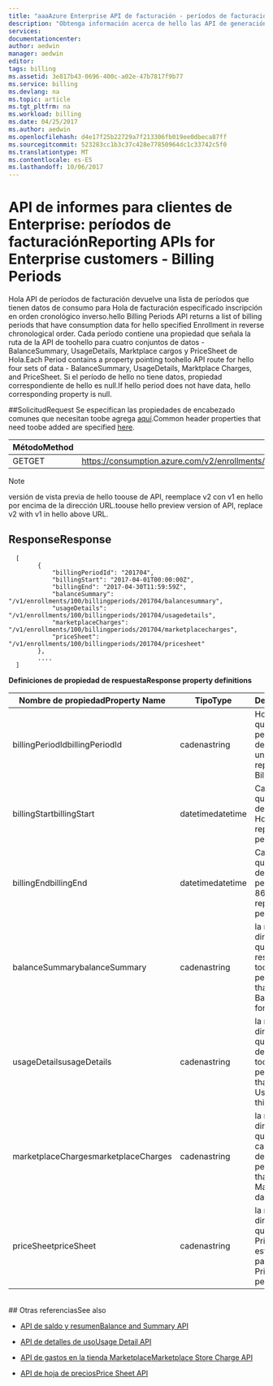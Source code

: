 ```yaml
---
title: "aaaAzure Enterprise API de facturación - períodos de facturación | Documentos de Microsoft"
description: "Obtenga información acerca de hello las API de generación de informes que permiten a los datos de consumo de Azure Enterprise los clientes toopull mediante programación."
services: 
documentationcenter: 
author: aedwin
manager: aedwin
editor: 
tags: billing
ms.assetid: 3e817b43-0696-400c-a02e-47b7817f9b77
ms.service: billing
ms.devlang: na
ms.topic: article
ms.tgt_pltfrm: na
ms.workload: billing
ms.date: 04/25/2017
ms.author: aedwin
ms.openlocfilehash: d4e17f25b22729a7f213306fb019ee0dbeca87ff
ms.sourcegitcommit: 523283cc1b3c37c428e77850964dc1c33742c5f0
ms.translationtype: MT
ms.contentlocale: es-ES
ms.lasthandoff: 10/06/2017
---
```

# <a name="reporting-apis-for-enterprise-customers---billing-periods"></a><span data-ttu-id="d5924-103">API de informes para clientes de Enterprise: períodos de facturación</span><span class="sxs-lookup"><span data-stu-id="d5924-103">Reporting APIs for Enterprise customers - Billing Periods</span></span>

<span data-ttu-id="d5924-104">Hola API de períodos de facturación devuelve una lista de períodos que tienen datos de consumo para Hola de facturación especificado inscripción en orden cronológico inverso.</span><span class="sxs-lookup"><span data-stu-id="d5924-104">hello Billing Periods API returns a list of billing periods that have consumption data for hello specified Enrollment in reverse chronological order.</span></span> <span data-ttu-id="d5924-105">Cada período contiene una propiedad que señala la ruta de la API de toohello para cuatro conjuntos de datos - BalanceSummary, UsageDetails, Marktplace cargos y PriceSheet de Hola.</span><span class="sxs-lookup"><span data-stu-id="d5924-105">Each Period contains a property pointing toohello API route for hello four sets of data - BalanceSummary, UsageDetails, Marktplace Charges, and PriceSheet.</span></span> <span data-ttu-id="d5924-106">Si el período de hello no tiene datos, propiedad correspondiente de hello es null.</span><span class="sxs-lookup"><span data-stu-id="d5924-106">If hello period does not have data, hello corresponding property is null.</span></span> 


##<a name="request"></a><span data-ttu-id="d5924-107">Solicitud</span><span class="sxs-lookup"><span data-stu-id="d5924-107">Request</span></span> 
<span data-ttu-id="d5924-108">Se especifican las propiedades de encabezado comunes que necesitan toobe agrega [aquí](billing-enterprise-api.md).</span><span class="sxs-lookup"><span data-stu-id="d5924-108">Common header properties that need toobe added are specified [here](billing-enterprise-api.md).</span></span> 

|<span data-ttu-id="d5924-109">Método</span><span class="sxs-lookup"><span data-stu-id="d5924-109">Method</span></span> | <span data-ttu-id="d5924-110">URI de solicitud</span><span class="sxs-lookup"><span data-stu-id="d5924-110">Request URI</span></span>|
|-|-|
|<span data-ttu-id="d5924-111">GET</span><span class="sxs-lookup"><span data-stu-id="d5924-111">GET</span></span>| <span data-ttu-id="d5924-112">https://consumption.azure.com/v2/enrollments/{enrollmentNumber}/billingperiods</span><span class="sxs-lookup"><span data-stu-id="d5924-112">https://consumption.azure.com/v2/enrollments/{enrollmentNumber}/billingperiods</span></span>|

> [!Note]
> <span data-ttu-id="d5924-113">versión de vista previa de hello toouse de API, reemplace v2 con v1 en hello por encima de la dirección URL.</span><span class="sxs-lookup"><span data-stu-id="d5924-113">toouse hello preview version of API, replace v2 with v1 in hello above URL.</span></span>
>

## <a name="response"></a><span data-ttu-id="d5924-114">Response</span><span class="sxs-lookup"><span data-stu-id="d5924-114">Response</span></span>
 
    
    
      [
            {
                "billingPeriodId": "201704",
                "billingStart": "2017-04-01T00:00:00Z",
                "billingEnd": "2017-04-30T11:59:59Z",
                "balanceSummary": "/v1/enrollments/100/billingperiods/201704/balancesummary",
                "usageDetails": "/v1/enrollments/100/billingperiods/201704/usagedetails",
                "marketplaceCharges": "/v1/enrollments/100/billingperiods/201704/marketplacecharges",
                "priceSheet": "/v1/enrollments/100/billingperiods/201704/pricesheet"
            },          
            ....
      ]
    

<span data-ttu-id="d5924-115">**Definiciones de propiedad de respuesta**</span><span class="sxs-lookup"><span data-stu-id="d5924-115">**Response property definitions**</span></span>

|<span data-ttu-id="d5924-116">Nombre de propiedad</span><span class="sxs-lookup"><span data-stu-id="d5924-116">Property Name</span></span>| <span data-ttu-id="d5924-117">Tipo</span><span class="sxs-lookup"><span data-stu-id="d5924-117">Type</span></span>| <span data-ttu-id="d5924-118">Descripción</span><span class="sxs-lookup"><span data-stu-id="d5924-118">Description</span></span>
|-|-|-|
|<span data-ttu-id="d5924-119">billingPeriodId</span><span class="sxs-lookup"><span data-stu-id="d5924-119">billingPeriodId</span></span>| <span data-ttu-id="d5924-120">cadena</span><span class="sxs-lookup"><span data-stu-id="d5924-120">string</span></span>| <span data-ttu-id="d5924-121">Hola identificador único que representa un período de facturación determinado</span><span class="sxs-lookup"><span data-stu-id="d5924-121">hello unique Id that represents a particular Billing period</span></span>|
|<span data-ttu-id="d5924-122">billingStart</span><span class="sxs-lookup"><span data-stu-id="d5924-122">billingStart</span></span>| <span data-ttu-id="d5924-123">datetime</span><span class="sxs-lookup"><span data-stu-id="d5924-123">datetime</span></span>| <span data-ttu-id="d5924-124">Cadena de ISO 8601 que representa la fecha de inicio del periodo de Hola</span><span class="sxs-lookup"><span data-stu-id="d5924-124">ISO 8601 string representing hello period start date</span></span>|
|<span data-ttu-id="d5924-125">billingEnd</span><span class="sxs-lookup"><span data-stu-id="d5924-125">billingEnd</span></span>| <span data-ttu-id="d5924-126">datetime</span><span class="sxs-lookup"><span data-stu-id="d5924-126">datetime</span></span>| <span data-ttu-id="d5924-127">Cadena de ISO 8601 que representa la fecha de finalización del periodo de Hola</span><span class="sxs-lookup"><span data-stu-id="d5924-127">ISO 8601 string representing hello period end date</span></span>|
|<span data-ttu-id="d5924-128">balanceSummary</span><span class="sxs-lookup"><span data-stu-id="d5924-128">balanceSummary</span></span>| <span data-ttu-id="d5924-129">cadena</span><span class="sxs-lookup"><span data-stu-id="d5924-129">string</span></span>| <span data-ttu-id="d5924-130">la ruta de acceso de dirección URL de Hola que enruta los datos de resumen de Balance de toohello para este período</span><span class="sxs-lookup"><span data-stu-id="d5924-130">hello URL path that routes toohello Balance Summary data for this period</span></span>|
|<span data-ttu-id="d5924-131">usageDetails</span><span class="sxs-lookup"><span data-stu-id="d5924-131">usageDetails</span></span>| <span data-ttu-id="d5924-132">cadena</span><span class="sxs-lookup"><span data-stu-id="d5924-132">string</span></span>| <span data-ttu-id="d5924-133">la ruta de acceso de dirección URL de Hola que enruta los datos de detalles de uso de toohello para este período</span><span class="sxs-lookup"><span data-stu-id="d5924-133">hello URL path that routes toohello Usage Details data for this period</span></span>|
|<span data-ttu-id="d5924-134">marketplaceCharges</span><span class="sxs-lookup"><span data-stu-id="d5924-134">marketplaceCharges</span></span>| <span data-ttu-id="d5924-135">cadena</span><span class="sxs-lookup"><span data-stu-id="d5924-135">string</span></span>| <span data-ttu-id="d5924-136">la ruta de acceso de dirección URL de Hola que enruta los datos de cargos de Marketplace de toohello para este período</span><span class="sxs-lookup"><span data-stu-id="d5924-136">hello URL path that routes toohello Marketplace Charges data for this period</span></span>|
|<span data-ttu-id="d5924-137">priceSheet</span><span class="sxs-lookup"><span data-stu-id="d5924-137">priceSheet</span></span>| <span data-ttu-id="d5924-138">cadena</span><span class="sxs-lookup"><span data-stu-id="d5924-138">string</span></span>| <span data-ttu-id="d5924-139">la ruta de acceso de dirección URL de Hola que enruta toohello PriceSheet datos para este período</span><span class="sxs-lookup"><span data-stu-id="d5924-139">hello URL path that routes toohello PriceSheet data for this period</span></span>|

<br/>
## <a name="see-also"></a><span data-ttu-id="d5924-140">Otras referencias</span><span class="sxs-lookup"><span data-stu-id="d5924-140">See also</span></span>

* [<span data-ttu-id="d5924-141">API de saldo y resumen</span><span class="sxs-lookup"><span data-stu-id="d5924-141">Balance and Summary API</span></span>](billing-enterprise-api-balance-summary.md)

* [<span data-ttu-id="d5924-142">API de detalles de uso</span><span class="sxs-lookup"><span data-stu-id="d5924-142">Usage Detail API</span></span>](billing-enterprise-api-usage-detail.md) 

* [<span data-ttu-id="d5924-143">API de gastos en la tienda Marketplace</span><span class="sxs-lookup"><span data-stu-id="d5924-143">Marketplace Store Charge API</span></span>](billing-enterprise-api-marketplace-storecharge.md) 

* [<span data-ttu-id="d5924-144">API de hoja de precios</span><span class="sxs-lookup"><span data-stu-id="d5924-144">Price Sheet API</span></span>](billing-enterprise-api-pricesheet.md)